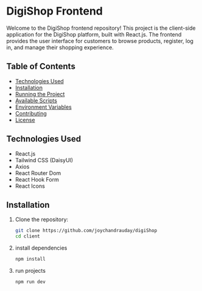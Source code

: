 # DigiShop Frontend

Welcome to the DigiShop frontend repository! This project is the client-side application for the DigiShop platform, built with React.js. The frontend provides the user interface for customers to browse products, register, log in, and manage their shopping experience.

## Table of Contents

- [Technologies Used](#technologies-used)
- [Installation](#installation)
- [Running the Project](#running-the-project)
- [Available Scripts](#available-scripts)
- [Environment Variables](#environment-variables)
- [Contributing](#contributing)
- [License](#license)

## Technologies Used

- React.js
- Tailwind CSS (DaisyUI)
- Axios
- React Router Dom
- React Hook Form
- React Icons

## Installation

1. Clone the repository:

   ```bash
   git clone https://github.com/joychandrauday/digiShop
   cd client
2. install dependencies

    ```bash
    npm install
3. run projects

    ```bash
    npm run dev
